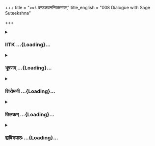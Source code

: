 +++
title = "००८ दण्डकवननिष्क्रमणम्"
title_english = "008 Dialogue with Sage Suteekshna"

+++
<div caption="श्रीराम-हरिसीताराममूर्ति-घनपाठिभ्यां वचनम्" class="audioEmbed" src="https://archive.org/download/Ramayana-recitation-Sriram-harisItArAmamUrti-Ghanapaati-v2/Kanda_3/Kanda_3_ARK-008-Dandakavana_Nishkramanam.mp3"></div>

<div class="js_include collapsed" newlevelforh1="3" title="IITK" unfilled url="/purANam/rAmAyaNam/audIchya-pAThaH/iitk/3_araNyakANDam/02-panchavaTI-praveshaH/008_daNDakavananiShkramaNam.md">
<details><summary><h3>IITK ...{Loading}...</h3></summary>

Rama takes leave of Sutikshna



#### श्लोकः
##### मूलम्
रामस्तु सहसौमित्रिस्सुतीक्ष्णेनाभिपूजितः।  
परिणाम्य निशां तत्र प्रभाते प्रत्यबुध्यत॥3.8.1॥

##### शब्दार्थः
सहसौमित्रिः accompanied by Lakshmana, रामस्तु Rama too, सुतीक्ष्णेन by Sutikshna, अभिपूजितः worshipped by, तत्र there, निशाम् night, परिणाम्य having spent, प्रभाते early in the morning, प्रत्यबुध्यत again got up.

##### आङ्ग्लानुवादः
Rama, worshipped by Sutikshna and accompanied by Lakshmana, spent the night at the hermitage, and got up early in the morning.



#### श्लोकः
##### मूलम्
उत्थाय तु यथाकालं राघवस्सहसीतया।  
उपस्पृश्यसुशितेन जलेनोत्पलगन्धिना॥3.8.2॥

##### शब्दार्थः
राघवः Rama, सहसीतया along with Sita, यथाकालम् at proper time, उत्थाय च getting up, सुशीतेन with cold water, उत्पलगन्धिना  fragrant like lilies or fragrant with lilies, जलेन with water, उपास्पृशत् took bath

##### आङ्ग्लानुवादः
In the morning Rama and Sita got up in time and took bath in cool, lilyfragrant water.



#### श्लोकः
##### मूलम्
अथ तेऽग्निं सुरांश्चैव वैदेही रामलक्ष्मणौ।  
काल्यं विधिवदभ्यर्च्य तपस्विशरणे वने॥3.8.3॥  
उदयन्तं दिनकरं दृष्ट्वा विगतकल्मषाः।  
सुतीक्ष्णभिगम्येदं श्लक्ष्णं वचनमब्रुवन्॥3.8.4॥

##### शब्दार्थः
अथ then, वैदेही Sita, रामलक्ष्मणौ Rama and Lakshmana, ते they, काल्यम् work fit for that  
time, अग्निम् fire, सुरांश्चैव the gods, तपस्विशरणे refuge of ascetics, वने   forest, विधिवत् as per tradition, अभ्यर्च्य worshipped, उदयन्तम् rising, दिनकरम् Sun, दृष्ट्वा seeing, विगतकल्मषाः devoid of all sins, सुतीक्ष्णम् Sutikshna, अभिगम्य went towards, श्लक्ष्णम् good, इदम् these, वचनम् words, अब्रुवन् spoke.

##### आङ्ग्लानुवादः
And as per routine, sinless Sita, Rama and Lakshmana offered prayers to the fire and other gods of the forest which was the refuge of the ascetics. Seeing the rising Sun, they worshipped him, and approaching Sutikshna,  said these soothing wordsः



#### श्लोकः
##### मूलम्
सुखोषितास्स्मभगवंस्त्वया पूज्येन पूजिताः।  
आपृच्छामः प्रयास्यामो मुनयस्त्वरयन्ति नः॥3.8.5॥

##### शब्दार्थः
भगवन् O revered Sutikshna, पूज्येन worshipworthy by you, त्वया by you, पूजिताः received, सुखोषिताः stayed comfortably, स्मः were, आपृच्छामः we bid you farewell, प्रयास्यामः we will go, मुनयः sages, नः us, त्वरयन्ति are hastening.

##### आङ्ग्लानुवादः
O revered Sutikshna received by one so worshipworthy like you, we spent the night well. We (now)take leave of you. The sages  are hastening us.



#### श्लोकः
##### मूलम्
त्वरामहे वयं द्रष्टुं कृत्स्नमाश्रममण्डलम्।  
ऋषीणां पुण्यशीलानां दण्डकारण्यवासिनाम्॥3.8.6॥

##### शब्दार्थः
वयम् we, पुण्यशीलानाम् of holy men, दण्डकारण्यवासिनाम् of those residing in Dandakaranya, ऋषीणाम् of sages, कृत्स्नम् the entire, आश्रममण्डलम् circle of hermitages, द्रष्टुम् to see, त्वरामहे we are making haste.

##### आङ्ग्लानुवादः
We wish to see the entire circle of hermitages of the sages, residing in Dandaka forest. So we are in a hurry.



#### श्लोकः
##### मूलम्
अभ्यनुज्ञातुमिच्छामस्सहैभिर्मुनिपुङ्गवैः।  
धर्मनित्यैस्तपोदान्तैर्विशिखैरिव पावकैः॥3.8.7॥

##### शब्दार्थः
धर्मनित्यैः ever engaged in nighteousness तपोदान्तैः  selfcontrolled by penance, विशिखैः without flames, पावकैरिव like fire, एभिः by these, मुनिपुङ्गवैः great sages, अभ्यनुज्ञातुम् to be granted इच्छामः desire.

##### आङ्ग्लानुवादः
We seek your permission to go with the great sages, who are ever engaged in righteousness, selfcontrolled by virtue of their penance, and are like flameless fire.



#### श्लोकः
##### मूलम्
अविषह्यातपो यावत्सूर्यो नातिविराजते।  
अमार्गेणागतां लक्ष्मीं प्राप्येवान्वयवर्जितः॥3.8.8॥  
तावदिच्छामहे गन्तुमित्युक्त्वा चरणौ मुनेः।  
ववन्दे सहसौमित्रिस्सीतया सह राघवः॥ 3.8.9॥

##### शब्दार्थः
अन्वयवर्जितः without good lineage अमार्गेण by unlawful ways, आगताम् earned, लक्ष्मीम् prosperity, प्राप्येव after getting, सूर्यः Sun, यावत् before, अविषह्यातपः  with unbearable heat (of the Sun), नातिविराजते before he comes out with blazing heat, तावत् before that, गन्तुम् to go,  इच्छामहे we desire, इति thus, उक्त्वा having said, सीतया सह along with Sita, सहसौमित्रिः with Lakshmana, रामः Rama, मुनेः sage's, चरणौ feet, ववन्दे worshipped.

##### आङ्ग्लानुवादः
We wish to depart before the Sun grows unbearably hot like the man devoid of good lineage who acquires wealth through unlawful means (becomes arrogant). Thereafter Rama along with Sita and Lakshmana offered worship at the feet of the venerable sage.



#### श्लोकः
##### मूलम्
तौ संस्पृशन्तौ चरणावुत्थाप्य मुनिपुङ्गवः।  
गाढमालिङ्ग्य सस्नेहमिदं वचनमब्रवीत्॥3.8.10॥

##### शब्दार्थः
मुनिपुङ्गवः best of the sages, चरणौ feet, संस्पृशन्तौ while touching, तौ both of them, उत्थाप्य after lifting them up, गाढम् tightly, आलिङ्य hugged, सस्नेहम् lovingly, इदम् these, वचनम् words, अब्रवीत् said.

##### आङ्ग्लानुवादः
When both Rama and Lakshmana touched the feet of Sutikshna, the best of the sages, he lifted them up, hugged them tightly, and said affectionatelyः



#### श्लोकः
##### मूलम्
अरिष्टं गच्छ पन्थानं राम सौमित्रिणा सह।  
सीतया चानया सार्धं छाययेवानुवृत्तया॥3.8.11॥

##### शब्दार्थः
राम Rama, सौमित्रिणा सह with Lakshmana, छाययेव like a shadow, अनुवृत्तया following, अनया सार्धं च with her, अरिष्टम् safe, पन्थानम् on the path, गच्छ you may go.

##### आङ्ग्लानुवादः
You may safely tread, O Rama, this path along with Lakshmana and Sita who is following you like a shadow.



#### श्लोकः
##### मूलम्
पश्याश्रमपदं रम्यं दण्डकारण्यवासिनाम्।  
एषां तपस्विनां वीर तपसा भावितात्मनाम्॥3.8.12॥

##### शब्दार्थः
वीर O warrior, दण्डकारण्यवासिनाम् of these residing in Dandaka forest, तपसा with penance,  भावितात्मनाम् of those selfrealised souls, एषाम् of these, तपस्विनाम् sages, रम्यम् delightful, आश्रमपदम् location of hermitage, पश्य see.

##### आङ्ग्लानुवादः
O valient Rama the sages, living in  the Dandaka forest, are self realised souls. See how delightful is the location of their hermitages.



#### श्लोकः
##### मूलम्
सप्राज्यफलमूलानि पुष्पितानि वनानि च।  
प्रशस्तमृगयूथानि शान्तपक्षिगणानि च॥ 3.8.13॥  
फुल्लपङ्कजषण्डानि प्रसन्नसलिलानि च।  
कारण्डवविकीर्णानि तटाकानि सरांसि च॥3.8.14॥  
द्रक्ष्यसे दृष्टिरम्याणि गिरिप्रस्रवणानि च।  
रमणीयान्यरण्यानि मयूराभिरुतानि च॥3.8.15॥

##### शब्दार्थः
सुप्राज्यफलमूलानि places with abundant fruits and roots, पुष्पितानि with flowers in full bloom, प्रशस्तमृगयूथानि full of herds of animals, शान्तपक्षिगणानि च with flocks of quiet birds, वनानि च forest areas, फुल्लपङ्कजषण्डानि with fully blossomed lotuses, प्रसन्नसलिलानि च having clear waters, कारण्डवविकीर्णानि filled with waterducks, तटाकानि tanks, सरांसि च and lakes, दृष्टिरम्याणि delightful to look at, गिरिप्रस्रवणानि च waterfalls coming down the hills, मयूराभिरुतानि filled with sounds of peacocks, रमणीयानि beautiful, अरण्यानि forests , द्रक्ष्यसे you will see.

##### आङ्ग्लानुवादः
You will see the beautiful forestareas with abundant fruits and roots, flowers in full bloom, herds of animals, flocks of quiet birds tanks and lakes filled  with clean waters and shining with fully blossomed lotuses, resounding with waterducks and peacocks  and waterfalls coming down the hills. Thus you will enjoy a delightful sylvan sight.



#### श्लोकः
##### मूलम्
गम्यतां वत्स सौमित्रे भवानपि च गच्छतु।  
आगन्तव्यं च ते दृष्ट्वा पुनरेवाश्रमं मम॥3.8.16॥

##### शब्दार्थः
वत्स O dear child, गम्यताम् you may go, सौमित्रे O Lakshmana, भवानपि च you also, गच्छतु may go, दृष्ट्वा after seeing, पुनरेव again, आश्रमं to hermitage, मम my, ते for you, आगन्तव्यम् you have to come here.

##### आङ्ग्लानुवादः
O dear Rama, O Lakshmana you may leave (now), you may have to come back to this hermitage after seeing those places.



#### श्लोकः
##### मूलम्
एवमुक्तस्तथेत्युक्त्वा काकुत्स्थस्सहलक्ष्मणः।  
प्रदक्षिणं मुनिं कृत्वा प्रस्थातुमुपचक्रमे॥3.8.17॥

##### शब्दार्थः
एवम् that way, उक्तः having been told, काकुत्स्थः Rama, सहलक्ष्मणः along with Lakshmana, तथेति let it be, उक्त्वा having said this, मुनिम् to the sage, प्रदक्षिणं कृत्वा circumambulated( the sage as a mark of reverence), प्रस्थातुम् to set out, उपचक्रमे started.

##### आङ्ग्लानुवादः
Thus addressed, Rama, scion of the Kakutsthas along with Lakshmana circumambulated the sage (in reverence) and set forth.



#### श्लोकः
##### मूलम्
ततश्शुभतरे तूणी धनुषी चायतेक्षणा।  
ददौ सीता तयोर्भ्रात्रोः खङ्गौ च विमलौ ततः॥3.8.18॥

##### शब्दार्थः
ततः thereafter, आयतेक्षणा largeeyed lady, सीता Sita, तयोः to them, भ्रात्रोः two brothers, शुभतरे auspicious, तूणी quivers, धनुषी च bows and, ततः then, विमलौ two excellent, खङ्गौ च swords, ददौ gave.

##### आङ्ग्लानुवादः
Thereafter largeeyed Sita handed the brothers two quivers, two bows as well as two excellent swords.



#### श्लोकः
##### मूलम्
आबध्य च शुभे तूणी चापे चादाय सुस्वनौ।  
निष्क्रान्तावाश्रमाद्गन्तुमुभौ तौ रामलक्ष्मणौ॥3.8.19॥

##### शब्दार्थः
तौ रामलक्ष्मणौ Rama and Lakshmana, उभौ both, शुभे auspicious ones, तूणी two quivers, आबध्य च tying up, सुस्वनौ twanging चापे च bows, आदाय after taking, गन्तुम् to go, आश्रमात् from the hermitage, निष्क्रान्तौ departed.

##### आङ्ग्लानुवादः
Both Rama and Lakshmana  tied their auspicious quivers, took the two twanging bows and departed from the hermitage.



#### श्लोकः
##### मूलम्
श्रीमन्तौ रूपसम्पन्नौ दीप्यमानौ स्वतेजसा।  
प्रस्थितौ धृतचापौ तौ सीतया सह राघवौ॥3.8.20॥

##### शब्दार्थः
रूपसम्पन्नौ both very handsome, श्रीमन्तौ तौ राघवौ powerful Rama and Lakshmana, स्वतेजसा by their radiance, दीप्यमानौ both glowing, धृतचापौ both holding bows, सीतया सह along with Sita, शीघ्रम् quickly, प्रस्थितौ exited.

##### आङ्ग्लानुवादः
Handsome Rama and Lakshmana, glowing in their radiance held the bows and exited  with Sita.  

#### समाप्तिः
 श्रीमद्रामायणे वाल्मीकीय आदिकाव्ये अरण्यकाण्डे अष्टमस्सर्गः॥  
Thus ends the eighth sarga of Aranyakanda of the holy Ramayana the first epic  
composed by sage Valmiki.

</details>
</div>
<div class="js_include collapsed" newlevelforh1="3" title="भूषणम्" unfilled url="/purANam/rAmAyaNam/audIchya-pAThaH/TIkA/bhUShaNa_iitk/3_araNyakANDam/02-panchavaTI-praveshaH/008_daNDakavananiShkramaNam.md">
<details><summary><h3>भूषणम् ...{Loading}...</h3></summary>



रामस्तु सहसौमित्रिस्सुतीक्ष्णेनाभिपूजितः ।  

परिणाम्य निशां तत्र प्रभाते प्रत्यबुद्ध्यत  ॥  ३।८।१  ॥   

अथ सुतीक्ष्णानुज्ञया रामस्याश्रममण्डलं प्रति प्रस्थानमष्टमे
रामस्त्वित्यादि । परिणाम्य अतिवाह्य । प्रभाते उषःकाले  ॥  ३।८।१  ॥   

  

उत्थाय तु यथाकालं राघवः सह सीतया ।  

उपास्पृशत्सुशीतेन जलेनोत्पलगन्धिना  ॥  ३।८।२  ॥   

सहसीतयेत्यनेन पूर्वमेव सौमित्रिः स्नात इति व्यज्यते । उपास्पृशत्
स्नातवान् । "स्नानाचान्त्योरूपस्पर्शः" इति बाणः ।
सुशीतेनेत्युष्णोदकव्यावृत्तिः । उत्पलगन्धिनेत्यनेन तटाकस्नानं सूच्यते  ॥ 
३।८।२  ॥   

  

अथ ते ऽग्निं सुरांश्चैव वैदेही रामलक्ष्मणौ ।  

काल्यं विधिवदभ्यर्च्य तपस्विशरणे वने  ॥  ३।८।३  ॥   

उदयन्तं दिनकरं दृष्ट्वा विगतकल्मषाः ।  

सुतीक्ष्णमभिगम्येदं श्लक्ष्णं वचनमब्रुवन्  ॥  ३।८।४  ॥   

अग्निमित्येकवचनेन एकाग्नित्वावगमान्न त्रेताग्निरिदानीमिति गम्यते ।
सुरान् नारायणम् ऽसह पत्न्या विशालाक्ष्या नारायणमुपागमत्ऽ
इत्ययोध्याकाण्डोक्तेः । परिवारापेक्षया बहुवचनम् । काल्यं यथाकालप्राप्तं
यथातथा । देशानुगुणपूजाकथनाय तपस्विशरण इत्यक्तम् । उदयन्तम् उद्यन्तम् ।
अनेन होमानन्तरमादित्योपस्थानोक्त्या अनुदितहोमपक्षसूचनात्
कात्यायनसूत्रक्रमेण राघवाणामनुष्ठानमिति गम्यते  ॥  ३।८।३,४  ॥   

  

सुखोषितास्स्म भगवन् त्वया पूज्येन पूजिताः ।  

आपृच्छामः प्रयास्यामो मुनयस्त्वरयन्ति नः  ॥  ३।८।५  ॥   

त्वरामहे वयं द्रष्टुं कृत्स्नमाश्रममण्डलम् ।  

ऋषीणां पुण्यशीलानां दण्डकारण्यवासिनाम्  ॥  ३।८।६  ॥   

अभ्यनुज्ञातुमिच्छामस्सहैभिर्मुनिपुङ्गवैः ।  

धर्मनित्यैस्तपौदान्तैर्विशिखैरिव पावकैः  ॥  ३।८।७  ॥   

सुखोषिता इत्यादित्रिश्लोक्येकान्वया । आपृच्छामः आपृच्छामहे ।
परस्मैपदमार्षम् । अभ्यनुज्ञातमिति भावे तुमुन् । त्वत्कर्तृकं
गमनानुज्ञानं प्रार्थयामहे इत्यर्थः । मुनयः सहवासयोग्या इत्याह
धर्मनित्यैरित्यादि । धर्मनित्यैर्नित्यधर्मैः । तपो हीन्द्रियनिग्रहहेतुः
। विशिखैः विगतज्वालैः । "आर्चिर्हेतिः शिखा स्त्रियाम्" इत्यमरः ।
गुप्तमाहात्म्यैरित्यर्थः  ॥  ३।८।५७  ॥   

  

अविषह्यातपो यात्सूर्यो नातिविराजते ।  

अमार्गेणागतां लक्ष्मीं प्राप्येवान्वयवर्जितः  ॥  ३।८।८  ॥   

तावदिच्छामहे गन्तुमित्युक्त्वा चरणौ मुनेः ।  

ववन्दे सहसौमित्रिस्सीतया सह राघवः  ॥  ३।८।९  ॥   

तौ संस्पृशन्तौ चरणावुत्थाप्य मुनिपुङ्गवः ।  

गाढमालिङ्ग्य सस्नेहमिदं वचनमब्रवीत्  ॥  ३।८।१०  ॥   

अविषह्येत्यादि । सूर्यः अविषह्यातपः असह्यातपः सन् यावन्नातिविराजते
नात्यन्तमुद्गच्छति । कथमिव? अमार्गेणान्यायेनागतां लक्ष्मीम् ऐश्वर्यं
प्राप्य अन्वयवर्जितो दुष्प्रभुरिवाविषह्यातप इत्यन्वयः । तावदिच्छामहे
गन्तुमित्यनेन रावणवधत्वरा व्यज्यते । अतो न हीनोपमादोषो ऽपि  ॥  ३।८।८१०
 ॥   

  

अरिष्टं गच्छ पन्थानं राम सैमित्रिणा सह ।  

सीतया चानया सार्द्धं छाययेवानुवृत्तया  ॥  ३।८।११  ॥   

अरिष्टम् अनुपद्रवम् । रिषेः "तीषसह " इति भावे निष्ठा । अनेनापि
रावणविजयाभ्यनुज्ञा सूच्यते  ॥  ३।८।११  ॥   

  

पश्याश्रमपदं रम्यं दण्डकारण्यवासिनाम् ।  

एषां तपस्विनां वीर तपसा भावितात्मनाम्  ॥  ३।८।१२  ॥   

तपोवनपदार्थान् कृतार्थयितुमाह पश्येत्यादि  ॥  ३।८।१२  ॥   

  

सप्राज्यफलमूलानि पुष्पितानि वनानि च ।  

प्रशस्तमृगयूथानि शान्तपक्षिगणानि च  ॥  ३।८।१३  ॥   

प्राज्यम् अदभ्रम् । "प्रभूतं प्रचुरं प्राज्यमदभ्रं बहुलं बहु" इत्यमरः  ॥ 
३।८।१३  ॥   

  

फुल्लपङ्कजषण्डानि प्रसन्नसलिलानि च ।  

कारण्डवविकीर्णानि तटाकानि सरांसि च  ॥  ३।८।१४  ॥   

कारण्डवो जलकुक्कुटः । "मद्ग्रुः कारण्डवः प्लवः" इत्यमरः  ॥  ३।८।१४  ॥   

  

द्रक्ष्यसे दृष्टिरम्याणि गिरिप्रस्रवणानि च ।  

रमणीयान्यरण्यानि मयूराभिरुतानि च  ॥  ३।८।१५  ॥   

गम्यतां वत्स सौमित्रे भवानपि च गच्छतु ।  

आगन्तव्यं त्वाय तात पुनरेवाश्रमं मम  ॥  ३।८।१६  ॥   

एवमुक्तस्तथेत्युक्त्वा काकुत्स्थस्सहलक्ष्मणः ।  

प्रदक्षिणं मुनिं कृत्वा प्रस्थातुमुपचक्रमे  ॥  ३।८।१७  ॥   

रमणीयत्वादिना विशेषयितुं पुनरप्याह रमणीयानीति । मयूराणामभिरुतानि येषु
तानि । गम्यतां त्वयेति शेषः । भवानिति राम उच्यते । आश्रमं प्रतीति शेषः
 ॥  ३।८।१५१७  ॥   

  

ततः शुभतरे तूणी धनुषी चायतेक्षणा ।  

ददौ सीता तयोर्भ्रात्रोः खङ्गौ च विमलौ ततः  ॥  ३।८।१८  ॥   

आबध्य च शुभे तूणी चापौ चादाय सस्वनौ ।  

निष्क्रान्तावाश्रमाद्गन्तुमुभौ तौ रामलक्ष्मणौ  ॥  ३।८।१९  ॥   

श्रीमन्तौ रूपसम्पन्नौ दीप्यमानौ स्वतेजसा ।  

प्रस्थितौ धृतचापौ तौ सीतया सह राघवौ । ३।८।२०  ॥   

इत्यार्षे श्रीरामायणे वाल्मीकीये आदिकाव्ये श्रीमदारण्यकाण्डे
अष्टमस्सर्गः  ॥  ८  ॥   

ततः प्रस्थानोपक्रमानन्तरम् । विमलौ तत इति । ततः
धनुरादिदानानन्तरमित्यर्थः । ततः शुभतरे इत्यादिना अयमर्थो अवगम्यते
आश्रमप्रवेशे किमस्माकमायुधैरिति मन्यमाना सीता आयुधानि मुनिगृहे
कुत्रचिन्निहितवती । अथ अमार्गेणेत्यादिरामवाक्येन अरिष्टं गच्छे
त्यादिमुनिवाक्येन च तयोर्हृदयं विदित्वा स्वयमेवादाय पुनर्दत्तवतीति । अत
एवोत्तरसर्गे स्वाशयं वक्ष्यति  ॥  ३।८।१८२०  ॥   

इति श्रीगोविन्दराजविरचिते श्रीरामायणभूषणे रत्नमेखलाख्याने
आरण्यकाण्डव्याख्याने अष्टमः सर्गः  ॥  ८  ॥   



</details>
</div>
<div class="js_include collapsed" newlevelforh1="3" title="शिरोमणी" unfilled url="/purANam/rAmAyaNam/audIchya-pAThaH/TIkA/shiromaNI_iitk/3_araNyakANDam/02-panchavaTI-praveshaH/008_daNDakavananiShkramaNam.md">
<details><summary><h3>शिरोमणी ...{Loading}...</h3></summary>



सुतीक्ष्णकृतसत्कारानन्तरकालिकं रामवृत्तान्तमाह--राम इति ।
सुतीक्ष्णेनाभिपूजितो रामस्तु तत्र सुतीक्ष्णाश्रमे निशां परिणाम्य शयित्वा
प्रभाते प्रत्यबुध्यत  ॥  ३।८।१  ॥   

  

उत्थायेति । सीतया सह राघवः यथाकालमुत्थाय उत्पलगन्धिना तोयेन उपस्पृश्य
स्नात्वा अवर्ततेति शेषः । ऽउपास्पृशत्ऽ इति भूषणपाठः तत्पक्षे
क्रियाशेषस्य न प्रयोजनम्  ॥  ३।८।२  ॥   

  

अथेति । काल्ये प्रातःकाल्ये वने वैदेह्यादयः अग्निं सुरांश्र
विधिवदभ्यर्च्य उदयन्तं दिनकरं दृष्ट्वा सुतीक्ष्णमभिगम्य तत्संमुखे
प्राप्य अब्रुवन् । श्लोकद्वयमेकान्वयि  ॥  ३।८।३४  ॥   

  

तद्वचनाकारमाह--सुखेति । पूज्येन सर्वैः पूजनीयेन त्वया पूजिताः सत्कृताः
सुखोषिताः सुखं निवासिता वयम् आपृच्छामः गमनाय प्रार्थयामः, तत्र हेतुः
मुनयो नो ऽस्मांस्त्वरयन्ति अतः प्रयास्यामः  ॥  ३।८।५  ॥   

  

त्वरामहे इति । पुण्यशीलानामृषीणां कृत्स्नमाश्रममण्डलं द्रष्टुं वयं
त्वरामहे  ॥  ३।८।६  ॥   

  

अभीति । विशिखैर्धूमरहितैः पावकैरिव एभिर्मुनिपुङ्गवैः सह अभ्यनुज्ञातुं
त्वदाज्ञां ग्रहीतुमिच्छामः  ॥  ३।८।७  ॥   

  

अयमेवाज्ञापनकाल इति बोधयन्नाह--अविषह्येति । अमार्गेण अन्याय्येन आगतां
लक्ष्मीं संपत्तिं प्राप्य अन्वयवर्जितः पूर्वं नित्यं लक्ष्मीसंबन्धशून्यः
पुरुष इव अविषह्यातपः न विषह्यः आतपो यस्य स सूर्यो यावन्नातिविराजते
तपतीत्यर्थः, तावदेव गन्तुमिच्छामहे इत्युक्त्वा मुनेः चरणौ ववन्दे ।
श्लोकद्वयमेकान्वयि  ॥  ३।८।८९  ॥   

  

ताविति । चरणौ संस्पृशन्तौ तौ रामलक्ष्मणौ उत्थाप्य गाढमाश्लिष्य
सस्नेहमिदं वचनमब्रवीत्  ॥  ३।८।१०  ॥   

  

तद्वचनाकारमाह--अरिष्टमित्यादिभिः । छायया इव अनुवृत्तया अनुवर्तनशीलया
सीतया सार्धमारिष्टं विघ्नरहितं पन्थानं त्वं गच्छ  ॥  ३।८।११  ॥   

  

पश्येति । तपसा परमात्मविचारेण भावितः परिशीलितः आत्मा परमात्मा यैस्तेषां
दण्डकारण्यवासिनामाश्रमपदं श्रमनिवर्तकं स्थानं पश्य  ॥  ३।८।१२  ॥   

  

सुप्राज्येति । सुप्राज्यानि बहुलानि फलमूलानि येषु तानि प्रशस्तमृगयूथानि
प्रशस्तभृगसमूहविशिष्टानि वनानि  ॥  ३।८।१३  ॥   

  

प्रसन्नानि स्वच्छानि सलिलानि जलानि येषां तानि कारण्डवविकीर्णानि
कारण्डवैर्जलकुक्कुटैः विकीर्णानि व्याप्तानि तटाकानि च सरांसि च । अत्र
स्नोतोरहितानि तटाकानि तत्सहितानि सरांसीति न पौनरुक्त्यम्  ॥  ३।८।१४  ॥   

  

गिरिप्रस्रवणानि गिरिनिर्झरान् च मयूराभिरुतानि रमणीयान्यरण्यानि च
द्रक्ष्यसे । श्लोकत्रयमेकान्वयि  ॥  ३।८।१५  ॥   

  

गम्यतामिति । तमुक्तसमूहं दृष्ट्वा आश्रमं प्रति पुनरागन्तव्यम्  ॥  ३।८।१६
 ॥   

  

एवमिति । एवमुक्तः सुतीक्ष्णेनोपदिष्टः काकुत्स्थो रामः तथेत्युक्त्वा
मुनिं प्रदक्षिणं कृत्वा प्रस्थातुमुपचक्रमे  ॥  ३।८।१७  ॥   

  

तत इति । ततः प्रस्थानोपक्रमोत्तरकाले शुभतरे तूणी बाणसहितेषुधी धनुषी च
खड्गौ च ततः तस्मिन्स्थले सीता भ्रात्रोर्भ्रातृभ्यां ददौ  ॥  ३।८।१८  ॥   

  

आबध्येति । तूणी आबध्य सस्वने चापे च आदाय गन्तुमाश्रमादुभौ निष्क्रान्तौ
 ॥  ३।८।१९  ॥   

  

शीघ्रमिति । धृतचापासी रामलक्ष्मणौ महर्षिणा शीघ्रमाज्ञातौ  ॥  ३।८।२०  ॥   

  

इति श्रीमद्वाल्मीकीयरामायणव्याख्याने रामायणशिरोमणावारण्यकाण्डे ऽष्टमः
सर्गः  ॥  ३।८  ॥   

  



</details>
</div>
<div class="js_include collapsed" newlevelforh1="3" title="तिलकम्" unfilled url="/purANam/rAmAyaNam/audIchya-pAThaH/TIkA/tilaka_iitk/3_araNyakANDam/02-panchavaTI-praveshaH/008_daNDakavananiShkramaNam.md">
<details><summary><h3>तिलकम् ...{Loading}...</h3></summary>



चोम्मेन्तर्य् फ़ोर् थे सेलेच्तेद् वलुएस् दोएस्न्ऽत् एxइस्त्


</details>
</div>
<div class="js_include collapsed" newlevelforh1="3" title="द्राविडपाठः" unfilled url="/purANam/rAmAyaNam/drAviDapAThaH/3_araNyakANDam/02-panchavaTI-praveshaH/008_daNDakavananiShkramaNam.md">
<details><summary><h3>द्राविडपाठः ...{Loading}...</h3></summary>


रामस्तु सहसौमित्रिस्सुतीक्ष्णेनाभिपूजितः।  
परिणाम्य निशां तत्र प्रभाते प्रत्यबुद्ध्यत ॥ 3.8.1 ॥   
उत्थाय तु यथाकालं राघवः सह सीतया।  
उपास्पृशत्सुशीतेन जलेनोत्पलगन्धिना ॥ 3.8.2 ॥   
अथ तेऽग्निं सुरांश्चैव वैदेही रामलक्ष्मणौ।  
काल्यं विधिवदभ्यर्च्य तपस्विशरणे वने ॥ 3.8.3 ॥   
उदयन्तं दिनकरं दृष्ट्वा विगतकल्मषाः।  
सुतीक्ष्णमभिगम्येदं श्लक्ष्णं वचनमब्रुवन् ॥ 3.8.4 ॥   
सुखोषितास्स्म भगवन् त्वया पूज्येन पूजिताः।  
आपृच्छामः प्रयास्यामो मुनयस्त्वरयन्ति नः ॥ 3.8.5 ॥   
त्वरामहे वयं द्रष्टुं कृत्स्नमाश्रममण्डलम्।  
ऋषीणां पुण्यशीलानां दण्डकारण्यवासिनाम् ॥ 3.8.6 ॥   
अभ्यनुज्ञातुमिच्छामस्सहैभिर्मुनिपुङ्गवैः।  
धर्मनित्यैस्तपौदान्तैर्विशिखैरिव पावकैः ॥ 3.8.7 ॥   
अविषह्यातपो यात्सूर्यो नातिविराजते।  
अमार्गेणागतां लक्ष्मीं प्राप्येवान्वयवर्जितः ॥ 3.8.8 ॥   
तावदिच्छामहे गन्तुमित्युक्त्वा चरणौ मुनेः।  
ववन्दे सहसौमित्रिस्सीतया सह राघवः ॥ 3.8.9 ॥   
तौ संस्पृशन्तौ चरणावुत्थाप्य मुनिपुङ्गवः।  
गाढमालिङ्ग्य सस्नेहमिदं वचनमब्रवीत् ॥ 3.8.10 ॥   
अरिष्टं गच्छ पन्थानं राम सैमित्रिणा सह।  
सीतया चानया सार्द्धं छाययेवानुवृत्तया ॥ 3.8.11 ॥   
पश्याश्रमपदं रम्यं दण्डकारण्यवासिनाम्।  
एषां तपस्विनां वीर तपसा भावितात्मनाम् ॥ 3.8.12 ॥   
सप्राज्यफलमूलानि पुष्पितानि वनानि च।  
प्रशस्तमृगयूथानि शान्तपक्षिगणानि च ॥ 3.8.13 ॥   
फुल्लपङ्कजषण्डानि प्रसन्नसलिलानि च।  
कारण्डवविकीर्णानि तटाकानि सरांसि च ॥ 3.8.14 ॥   
द्रक्ष्यसे दृष्टिरम्याणि गिरिप्रस्रवणानि च।  
रमणीयान्यरण्यानि मयूराभिरुतानि च ॥ 3.8.15 ॥   
गम्यतां वत्स सौमित्रे भवानपि च गच्छतु।  
आगन्तव्यं त्वाय तात पुनरेवाश्रमं मम ॥ 3.8.16 ॥   
एवमुक्तस्तथेत्युक्त्वा काकुत्स्थस्सहलक्ष्मणः।  
प्रदक्षिणं मुनिं कृत्वा प्रस्थातुमुपचक्रमे ॥ 3.8.17 ॥   
ततः शुभतरे तूणी धनुषी चायतेक्षणा।  
ददौ सीता तयोर्भ्रात्रोः खङ्गौ च विमलौ ततः ॥ 3.8.18 ॥   
आबध्य च शुभे तूणी चापौ चादाय सस्वनौ।  
निष्क्रान्तावाश्रमाद्गन्तुमुभौ तौ रामलक्ष्मणौ ॥ 3.8.19 ॥   
श्रीमन्तौ रूपसम्पन्नौ दीप्यमानौ स्वतेजसा।  
प्रस्थितौ धृतचापौ तौ सीतया सह राघवौ ॥ 3.8.20 ॥   

</details>
</div>

